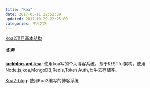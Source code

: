 ```yaml
---
title: "Koa"
date: 2017-05-11 22:52:39
updated: 2017-10-29 22:25:00
categories: 平凡之路
---
```


[Koa2项目基本结构](https://github.com/haoflynet/project-structure/blob/master/Koa2/README.md)

##### 实例

**[jackblog-api-koa](https://github.com/jackhutu/jackblog-api-koa)**: 使用koa写的个人博客系统，基于RESTful架构，使用Node.js,koa,MongoDB,Redis,Token Auth,七牛云存储等。

[Koa2-blog](https://github.com/wclimb/Koa2-blog): 使用Koa2编写的博客系统